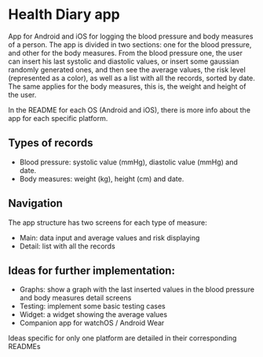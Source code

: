 #  Health Diary app

App for Android and iOS for logging the blood pressure and body measures of a person. The app is divided in two sections: one for the blood pressure, and other for the body measures. From the blood pressure one, the user can insert his last systolic and diastolic values, or insert some gaussian randomly generated ones, and then see the average values, the risk level (represented as a color), as well as a list with all the records, sorted by date. The same applies for the body measures, this is, the weight and height of the user.

In the README for each OS (Android and iOS), there is more info about the app for each specific platform.

## Types of records
- Blood pressure: systolic value (mmHg), diastolic value (mmHg) and date.
- Body measures: weight (kg), height (cm) and date.

## Navigation
The app structure has two screens for each type of measure:
- Main: data input and average values and risk displaying
- Detail: list with all the records

## Ideas for further implementation:
- Graphs: show a graph with the last inserted values in the blood pressure and body measures detail screens
- Testing: implement some basic testing cases
- Widget: a widget showing the average values
- Companion app for watchOS / Android Wear

Ideas specific for only one platform are detailed in their corresponding READMEs
